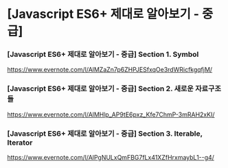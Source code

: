 # [Javascript ES6+ 제대로 알아보기 - 중급]

### [Javascript ES6+ 제대로 알아보기 - 중급]  Section 1. Symbol
https://www.evernote.com/l/AlMZaZn7p6ZHPJESfxqOe3rdWRicfkgqfjM/

### [Javascript ES6+ 제대로 알아보기 - 중급]  Section 2. 새로운 자료구조들
https://www.evernote.com/l/AlMHlp_AP9tE6pxz_Kfe7ChmP-3mRAH2xKI/

### [Javascript ES6+ 제대로 알아보기 - 중급]  Section 3. Iterable, Iterator
https://www.evernote.com/l/AlPgNULxQmFBG7fLx41XZfHrxmaybL1--g4/